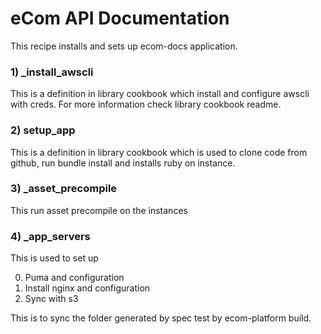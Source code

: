 # eCom API Documentation

This recipe installs and sets up ecom-docs application.

###  1) _install_awscli

This is a definition in library cookbook which install and configure awscli with creds. For more information check library cookbook readme.

###  2) setup_app

This is a definition in library cookbook which is used to clone code from github, run bundle install and installs ruby on instance.

###  3) _asset_precompile 

This run asset precompile on the instances

###  4) _app_servers

This is used to set up 

0. Puma and configuration
0. Install nginx and configuration
0. Sync with s3

This is to sync the folder generated by spec test by ecom-platform build.
